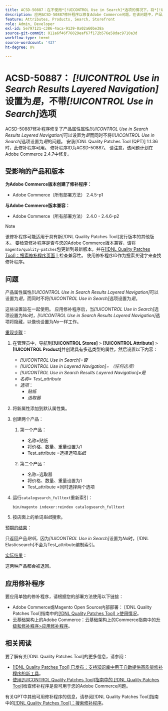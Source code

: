 ```yaml
---
title: ACSD-50887：在不使用*[!UICONTROL Use in Search]*选项的情况下，将*[!UICONTROL Use in Search Results Layered Navigation]*设置为“是”
description: 应用ACSD-50887修补程序以修复Adobe Commerce问题，在该问题中，产品属性属性*[!UICONTROL Use in Search Results Layered Navigation]*可以设置为*是*，而选项*[!UICONTROL Use in Search]*也可以设置为*是*。
feature: Attributes, Products, Search, Storefront
role: Admin, Developer
exl-id: 5e797121-c386-4aca-9139-0a02a60be38a
source-git-commit: 011a6f46f76029eaf67f172b576e58dac9710a3d
workflow-type: tm+mt
source-wordcount: '437'
ht-degree: 0%

---
```


# ACSD-50887： *[!UICONTROL Use in Search Results Layered Navigation]*&#x200B;设置为&#x200B;*是*，不带&#x200B;*[!UICONTROL Use in Search]*&#x200B;选项

ACSD-50887修补程序修复了产品属性属性&#x200B;*[!UICONTROL Use in Search Results Layered Navigation]*&#x200B;可以设置为&#x200B;*是*&#x200B;而同时不将&#x200B;*[!UICONTROL Use in Search]*&#x200B;选项设置为&#x200B;*是*&#x200B;的问题。 安装[!DNL Quality Patches Tool (QPT)] 1.1.36时，此修补程序可用。 修补程序ID为ACSD-50887。 请注意，该问题计划在Adobe Commerce 2.4.7中修复。

## 受影响的产品和版本

**为Adobe Commerce版本创建了修补程序：**

* Adobe Commerce（所有部署方法） 2.4.5-p1

**与Adobe Commerce版本兼容：**

* Adobe Commerce（所有部署方法） 2.4.0 - 2.4.6-p2

>[!NOTE]
>
>该修补程序可能适用于具有新[!DNL Quality Patches Tool]发行版本的其他版本。 要检查修补程序是否与您的Adobe Commerce版本兼容，请将`magento/quality-patches`包更新到最新版本，并在[[!DNL Quality Patches Tool]：搜索修补程序页面](https://experienceleague.adobe.com/tools/commerce-quality-patches/index.html)上检查兼容性。 使用修补程序ID作为搜索关键字来查找修补程序。

## 问题

产品属性属性&#x200B;*[!UICONTROL Use in Search Results Layered Navigation]*&#x200B;可以设置为&#x200B;*是*，而同时不将&#x200B;*[!UICONTROL Use in Search]*&#x200B;选项设置为&#x200B;*是*。

这些设置旨在一起使用。 应用修补程序后，当&#x200B;*[!UICONTROL Use in Search]*&#x200B;选项设置为&#x200B;*No*&#x200B;时，*[!UICONTROL Use in Search Results Layered Navigation]*&#x200B;选项将隐藏，以像也设置为&#x200B;*No*&#x200B;一样工作。

<u>重现步骤</u>：

1. 在管理员中，导航到&#x200B;**[!UICONTROL Stores]** > **[!UICONTROL Attribute]** > **[!UICONTROL Product]**&#x200B;并创建具有多选类型的属性，然后设置以下内容：

   * *[!UICONTROL Use in Search]=否*
   * *[!UICONTROL Use in Layered Navigation]= （任何选项）*
   * *[!UICONTROL Use in Search Results Layered Navigation]=是*
   * *名称= Test_attribute*
   * *选项*：
      * *贴纸*
      * *选取器*

1. 将新属性添加到默认属性集。
1. 创建两个产品：

   1. 第一个产品：
      * 名称=贴纸
      * 将价格、数量、重量设置为1
      * Test_attribute =选择选项&#x200B;*贴纸*

   1. 第二个产品：
      * 名称=选取器
      * 将价格、数量、重量设置为1
      * Test_attribute =同时选择两个选项

1. 运行`catalogsearch_fulltext`重新索引：

   `bin/magento indexer:reindex catalogsearch_fulltext`

1. 按店面上的单词&#x200B;*贴纸*&#x200B;搜索。

<u>预期的结果</u>：

只返回产品&#x200B;*贴纸*，因为&#x200B;*[!UICONTROL Use in Search]*&#x200B;设置为&#x200B;*No*&#x200B;时，[!DNL Elasticsearch]不会为Test_attribute编制索引。

<u>实际结果</u>：

这两种产品都会被退回。

## 应用修补程序

要应用单独的修补程序，请根据您的部署方法使用以下链接：

* Adobe Commerce或Magento Open Source内部部署： [!DNL Quality Patches Tool]指南中的[[!DNL Quality Patches Tool] >使用情况](/help/tools/quality-patches-tool/usage.md)。
* 云基础架构上的Adobe Commerce：云基础架构上的Commerce指南中的[升级和修补程序>应用修补程序](https://experienceleague.adobe.com/docs/commerce-cloud-service/user-guide/develop/upgrade/apply-patches.html)。

## 相关阅读

要了解有关[!DNL Quality Patches Tool]的更多信息，请参阅：

* [[!DNL Quality Patches Tool] 已发布：支持知识库中用于自助提供高质量修补程序的新工具](https://experienceleague.adobe.com/en/docs/commerce-operations/tools/quality-patches-tool/quality-patches-tool-to-self-serve-quality-patches)。
* [使用[!UICONTROL Quality Patches Tool]指南中的 [!DNL Quality Patches Tool]](/help/tools/quality-patches-tool/patches-available-in-qpt/check-patch-for-magento-issue-with-magento-quality-patches.md)检查修补程序是否可用于您的Adobe Commerce问题。


有关QPT中其他可用修补程序的信息，请参阅[!DNL Quality Patches Tool]指南中的[[!DNL Quality Patches Tool]：搜索修补程序](https://experienceleague.adobe.com/tools/commerce-quality-patches/index.html)。
